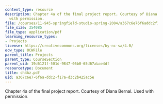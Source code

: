 ```yaml
---
content_type: resource
description: Chapter 4a of the final project report. Courtesy of Diana Bernal. Used
  with permission.
file: /courses/11-945-springfield-studio-spring-2004/a367c6e76f6addc2f17ad3c2b425ac5e_ch4Az.pdf
file_size: 354085
file_type: application/pdf
learning_resource_types:
- Projects
license: https://creativecommons.org/licenses/by-nc-sa/4.0/
ocw_type: OCWFile
parent_title: Projects
parent_type: CourseSection
parent_uid: 19d6121f-501d-9847-05b0-65d67abae4df
resourcetype: Document
title: ch4Az.pdf
uid: a367c6e7-6f6a-ddc2-f17a-d3c2b425ac5e
---
```

Chapter 4a of the final project report. Courtesy of Diana Bernal. Used with permission.